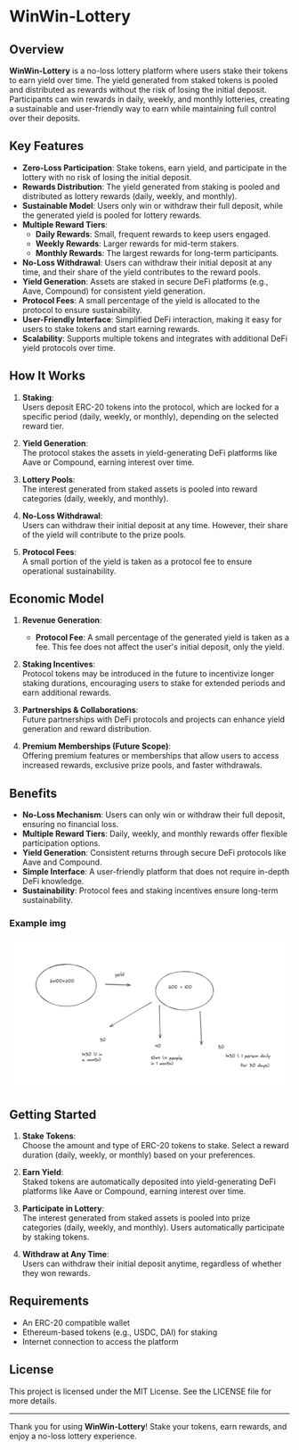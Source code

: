 # WinWin-Lottery

## Overview

**WinWin-Lottery** is a no-loss lottery platform where users stake their tokens to earn yield over time. The yield generated from staked tokens is pooled and distributed as rewards without the risk of losing the initial deposit. Participants can win rewards in daily, weekly, and monthly lotteries, creating a sustainable and user-friendly way to earn while maintaining full control over their deposits.

## Key Features

- **Zero-Loss Participation**: Stake tokens, earn yield, and participate in the lottery with no risk of losing the initial deposit.
- **Rewards Distribution**: The yield generated from staking is pooled and distributed as lottery rewards (daily, weekly, and monthly).
- **Sustainable Model**: Users only win or withdraw their full deposit, while the generated yield is pooled for lottery rewards.
- **Multiple Reward Tiers**:
  - **Daily Rewards**: Small, frequent rewards to keep users engaged.
  - **Weekly Rewards**: Larger rewards for mid-term stakers.
  - **Monthly Rewards**: The largest rewards for long-term participants.
- **No-Loss Withdrawal**: Users can withdraw their initial deposit at any time, and their share of the yield contributes to the reward pools.
- **Yield Generation**: Assets are staked in secure DeFi platforms (e.g., Aave, Compound) for consistent yield generation.
- **Protocol Fees**: A small percentage of the yield is allocated to the protocol to ensure sustainability.
- **User-Friendly Interface**: Simplified DeFi interaction, making it easy for users to stake tokens and start earning rewards.
- **Scalability**: Supports multiple tokens and integrates with additional DeFi yield protocols over time.

## How It Works

1. **Staking**:  
   Users deposit ERC-20 tokens into the protocol, which are locked for a specific period (daily, weekly, or monthly), depending on the selected reward tier.

2. **Yield Generation**:  
   The protocol stakes the assets in yield-generating DeFi platforms like Aave or Compound, earning interest over time.

3. **Lottery Pools**:  
   The interest generated from staked assets is pooled into reward categories (daily, weekly, and monthly).

4. **No-Loss Withdrawal**:  
   Users can withdraw their initial deposit at any time. However, their share of the yield will contribute to the prize pools.

5. **Protocol Fees**:  
   A small portion of the yield is taken as a protocol fee to ensure operational sustainability.

## Economic Model

1. **Revenue Generation**:  
   - **Protocol Fee**: A small percentage of the generated yield is taken as a fee. This fee does not affect the user's initial deposit, only the yield.
   
2. **Staking Incentives**:  
   Protocol tokens may be introduced in the future to incentivize longer staking durations, encouraging users to stake for extended periods and earn additional rewards.

3. **Partnerships & Collaborations**:  
   Future partnerships with DeFi protocols and projects can enhance yield generation and reward distribution.

4. **Premium Memberships (Future Scope)**:  
   Offering premium features or memberships that allow users to access increased rewards, exclusive prize pools, and faster withdrawals.

## Benefits

- **No-Loss Mechanism**: Users can only win or withdraw their full deposit, ensuring no financial loss.
- **Multiple Reward Tiers**: Daily, weekly, and monthly rewards offer flexible participation options.
- **Yield Generation**: Consistent returns through secure DeFi protocols like Aave and Compound.
- **Simple Interface**: A user-friendly platform that does not require in-depth DeFi knowledge.
- **Sustainability**: Protocol fees and staking incentives ensure long-term sustainability.

### Example img 

![alt text](image.png)


## Getting Started

1. **Stake Tokens**:  
   Choose the amount and type of ERC-20 tokens to stake. Select a reward duration (daily, weekly, or monthly) based on your preferences.

2. **Earn Yield**:  
   Staked tokens are automatically deposited into yield-generating DeFi platforms like Aave or Compound, earning interest over time.

3. **Participate in Lottery**:  
   The interest generated from staked assets is pooled into prize categories (daily, weekly, and monthly). Users automatically participate by staking tokens.

4. **Withdraw at Any Time**:  
   Users can withdraw their initial deposit anytime, regardless of whether they won rewards.

## Requirements

- An ERC-20 compatible wallet
- Ethereum-based tokens (e.g., USDC, DAI) for staking
- Internet connection to access the platform

## License

This project is licensed under the MIT License. See the LICENSE file for more details.

---

Thank you for using **WinWin-Lottery**! Stake your tokens, earn rewards, and enjoy a no-loss lottery experience.
